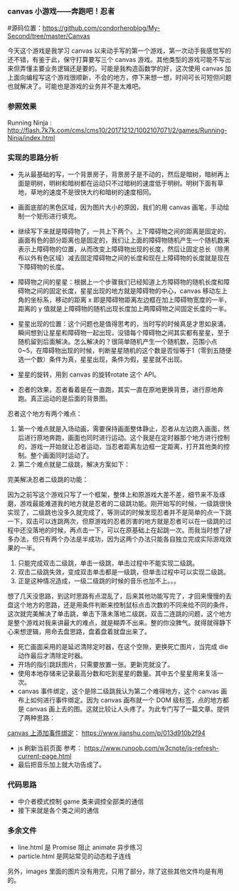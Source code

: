### canvas 小游戏——奔跑吧！忍者

#源码位置：https://github.com/condorheroblog/My-Second/tree/master/Canvas

今天这个游戏是我学习 canvas 以来动手写的第一个游戏，第一次动手我感觉写的还不错，有鉴于此，保守打算要写三个 canvas 游戏。其他类型的游戏可能不写出来但弄懂主要业务逻辑还是要的。可能是我构造函数学的好，这次使用 canvas 加上面向编程写这个游戏很顺新，不会的地方，停下来想一想，时间可长可短但问题也就解决了。可能也是游戏的业务并不是太难吧。

### 参照效果

Running Ninja : http://flash.7k7k.com/cms/cms10/20171212/1002107071/2/games/Running-Ninja/index.html

### 实现的思路分析
- 先从最基础的写，一个背景房子，背景房子是不动的，然后是暗树，暗树再上面是明树，明树和暗树都在运动只不过暗树的速度低于明树。明树下面有草地，草地的速度不是很快大约和暗树的速度相同。
- 画面底部的黑色区域，因为图片大小的原因，我们的用 canvas 画笔，手动绘制一个矩形进行填充。

- 继续写下来就是障碍物了，一共上下两个。上下障碍物之间的距离是固定的，画面有色的部分距离也是固定的，我们让上面的障碍物随机产生一个随机数来表示上障碍物的位置，从而改变上障碍物出现的长度，然后让固定总长（除黑布以外有色区域）减去固定障碍物之间的长度和现在上障碍物的长度就是现在下障碍物的长度。
- 障碍物之间的星星：根据上一个步骤我们已经知道上方障碍物的随机长度和障碍物之间的固定长度，星星出现的地方就是障碍物的中心，canvas 移动左上角的坐标系，移动的距离 x 即是障碍物距离左边框在加上障碍物宽度的一半，距离的 y 值就是上障碍物的随机出现长度加上两障碍物之间固定长度的一半。
- 星星出现的位置：这个问题也是值得思考的，当时写的时候真是才思如泉涌，瞬间想到让星星和障碍物一起出现，没错每个障碍物之间其实都有星星，至于随机留到后面解决。怎么解决的？很简单随机产生一个随机数，范围小点0~5，在障碍物出现的时候，判断星星随机的这个数是否恒等于1（零到五随便选一个数）条件为真，星星出现，条件为假，星星就不出现。
- 星星的旋转，用到 canvas 的旋转rotate 这个 API。
- 忍者的效果，忍者看着是在一直跑，其实一直在原地更换背景，进行原地奔跑。真正运动的是后面的背景图。

忍者这个地方有两个难点：
1. 第一个难点就是入场动画，需要保持画面整体静止，忍者从左边跑入画面，然后进行原地奔跑，画面也同时进行运动。这个我是在定时器那个地方进行控制的，游戏一开始就让忍者运动，当忍者距离左边框一定距离，打开其他类的控制。整个画面同时运动了。
2. 第二个难点就是二级跳，解决方案如下：

完美解决忍者二级跳的功能：

因为之前写这个游戏只写了一个框架，整体上和原游戏大差不差，细节来不及琢磨，游戏最能难道我的地方就是忍者的二级跳功能。刚开始写的时候，一级跳很快实现了，二级跳也没多久就完成了，等测试的时候发现忍者并不是简单的点一下跳一下，双击可以连跳两次，但原游戏的忍者厉害的地方就是忍者可以在一级跳的过程中还没落地的时候，再点击一下，可以在原基础上在起跳一次。而我当时想了好多办法，但只有两个办法是半成功，因为这两个办法只能各自独立完成实际游戏效果的一半。
1.  只能完成双击二级跳，单击一级跳，单击过程中不能实现二级跳。
2.  双击二级跳失效，变成双击单击都是一级跳，但单击过程中可以实现二级跳。
3.  正是这种情况造成，一级二级跳的时候的音乐也加不上。。。

想了几天没思路，到这时思路有点混乱了，后来其他功能写完了，才回来慢慢的去盘这个地方的思路，还是用条件判断来控制鼠标点击次数的不同来给不同的条件，这次就完美解决了单击跳，单击下落未落地二级跳，双击二连跳的问题，这个地方是整个游戏对我来讲最大的难点，就是糊弄不出来。整的你没脾气。就得就得静下心来想逻辑，用命去盘思路，盘着盘着就盘出来了。
- 死亡画面采用的是延迟清除定时器，在这个空隙，更换死亡图片，当完成 die 动作最后才清除定时器。
- 开场的指引跳跃图片，只需要放置一张。更新完就没了。
- 使用本地存储来记录最高分数和吃到星星的数量。其中五个星星用来复活一次。
- canvas 事件绑定，这个是除二级跳我认为第二个难得地方，这个 canvas 画布上如何进行事件绑定。因为 canvas 画布就一个 DOM 级标签，点的地方都是 canvas 画上去的图。这就比较让人头疼了。为此专门写了一篇文章。提供了两种思路：

[canvas 上添加事件绑定](https://www.jianshu.com/p/013d910b2f94)： https://www.jianshu.com/p/013d910b2f94

- js 刷新当前页面 参考：  https://www.runoob.com/w3cnote/js-refresh-current-page.html
- 最后把音乐加上就大功告成了。
### 代码思路
- 中介者模式控制 game 类来调控全部类的通信
- 接下来就是各个类之间的通信
### 多余文件
- line.html 是 Promise 阻止 animate 异步练习
- particle.html 是网站常见的动态粒子连线

另外，images 里面的图片没有用完，只用了部分，除了这些其他文件均是有用的。